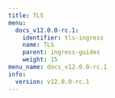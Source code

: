 ```yaml
---
title: TLS
menu:
  docs_v12.0.0-rc.1:
    identifier: tls-ingress
    name: TLS
    parent: ingress-guides
    weight: 15
menu_name: docs_v12.0.0-rc.1
info:
  version: v12.0.0-rc.1
---
```


